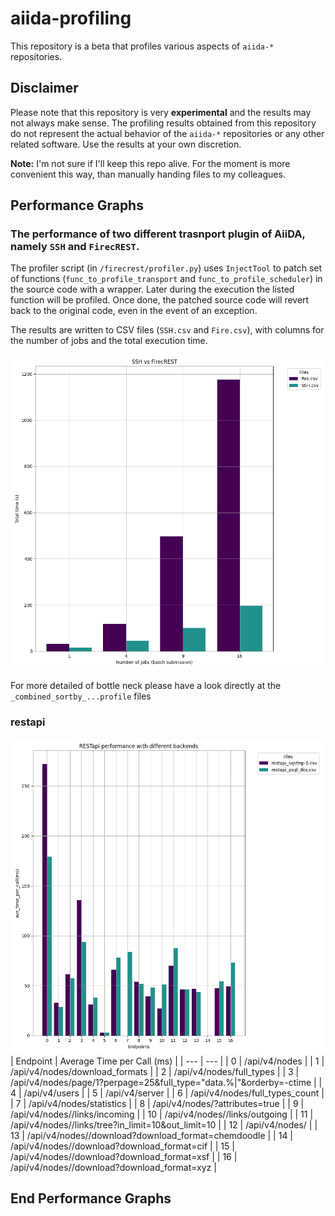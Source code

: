 # aiida-profiling

This repository is a beta that profiles various aspects of `aiida-*` repositories.

## Disclaimer

Please note that this repository is very **experimental** and the results may not always make sense.
The profiling results obtained from this repository do not represent the actual behavior of the `aiida-*` repositories or any other related software. Use the results at your own discretion.

**Note:** I'm not sure if I'll keep this repo alive. For the moment is more convenient this way, than manually handing files to my colleagues.


## Performance Graphs 

### The performance of two different trasnport plugin of AiiDA, namely `SSH` and `FirecREST`.


The profiler script (in `/firecrest/profiler.py`) uses `InjectTool` to patch set of functions (`func_to_profile_transport` and `func_to_profile_scheduler`) in the source code with a wrapper. Later during the execution the listed function will be profiled.
Once done, the patched source code will revert back to the original code, even in the event of an exception.

The results are written to CSV files (`SSH.csv` and `Fire.csv`), with columns for the number of jobs and the total execution time.
  
![](firecrest/out/SSH_vs_FirecREST.png)

For more detailed of bottle neck please have a look directly at the `_combined_sortby_...profile` files 



### restapi
![](restapi/out/RESTapi.png)
| Endpoint | Average Time per Call (ms) |
| --- | --- |
| 0 |  /api/v4/nodes |
| 1 |  /api/v4/nodes/download_formats |
| 2 |  /api/v4/nodes/full_types |
| 3 |  /api/v4/nodes/page/1?perpage=25&full_type="data.%|"&orderby=-ctime |
| 4 |  /api/v4/users |
| 5 |  /api/v4/server |
| 6 |  /api/v4/nodes/full_types_count |
| 7 |  /api/v4/nodes/statistics |
| 8 |  /api/v4/nodes/<id>?attributes=true |
| 9 |  /api/v4/nodes/<id>/links/incoming |
| 10 |  /api/v4/nodes/<id>/links/outgoing |
| 11 |  /api/v4/nodes/<id>/links/tree?in_limit=10&out_limit=10 |
| 12 |  /api/v4/nodes/<id> |
| 13 |  /api/v4/nodes/<id>/download?download_format=chemdoodle |
| 14 |  /api/v4/nodes/<id>/download?download_format=cif |
| 15 |  /api/v4/nodes/<id>/download?download_format=xsf |
| 16 |  /api/v4/nodes/<id>/download?download_format=xyz |


## End Performance Graphs

